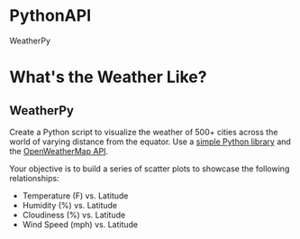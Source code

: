 # PythonAPI
WeatherPy

# What's the Weather Like?

## WeatherPy

Create a Python script to visualize the weather of 500+ cities across the world of varying distance from the equator. Use a [simple Python library](https://pypi.python.org/pypi/citipy) and the [OpenWeatherMap API](https://openweathermap.org/api). 

Your objective is to build a series of scatter plots to showcase the following relationships:

* Temperature (F) vs. Latitude
* Humidity (%) vs. Latitude
* Cloudiness (%) vs. Latitude
* Wind Speed (mph) vs. Latitude

